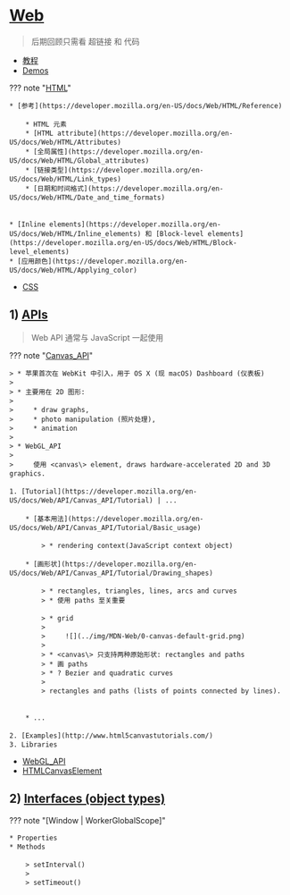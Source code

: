 # [Web](https://developer.mozilla.org/en-US/docs/Web)

> 后期回顾只需看 超链接 和 代码

* [教程](https://developer.mozilla.org/zh-CN/docs/Web/Tutorials)
* [Demos](https://developer.mozilla.org/en-US/docs/Web/Demos_of_open_web_technologies)

??? note "[HTML](https://developer.mozilla.org/zh-CN/docs/Web/HTML)"

    * [参考](https://developer.mozilla.org/en-US/docs/Web/HTML/Reference)

        * HTML 元素
        * [HTML attribute](https://developer.mozilla.org/en-US/docs/Web/HTML/Attributes)
        * [全局属性](https://developer.mozilla.org/en-US/docs/Web/HTML/Global_attributes)
        * [链接类型](https://developer.mozilla.org/en-US/docs/Web/HTML/Link_types)
        * [日期和时间格式](https://developer.mozilla.org/en-US/docs/Web/HTML/Date_and_time_formats)


    * [Inline elements](https://developer.mozilla.org/en-US/docs/Web/HTML/Inline_elements) 和 [Block-level elements](https://developer.mozilla.org/en-US/docs/Web/HTML/Block-level_elements)
    * [应用颜色](https://developer.mozilla.org/en-US/docs/Web/HTML/Applying_color)

* [CSS](https://developer.mozilla.org/zh-CN/docs/Web/CSS)


## 1) [APIs](https://developer.mozilla.org/en-US/docs/Web/API)

> Web API 通常与 JavaScript 一起使用

??? note "[Canvas_API](https://developer.mozilla.org/en-US/docs/Web/API/Canvas_API)"

    > * 苹果首次在 WebKit 中引入，用于 OS X (现 macOS) Dashboard (仪表板)
    >
    > * 主要用在 2D 图形: 
    > 
    >     * draw graphs,
    >     * photo manipulation (照片处理), 
    >     * animation
    > 
    > * WebGL_API 
    >    
    >     使用 <canvas\> element, draws hardware-accelerated 2D and 3D graphics.

    1. [Tutorial](https://developer.mozilla.org/en-US/docs/Web/API/Canvas_API/Tutorial) | ...

        * [基本用法](https://developer.mozilla.org/en-US/docs/Web/API/Canvas_API/Tutorial/Basic_usage)

            > * rendering context(JavaScript context object)

        * [画形状](https://developer.mozilla.org/en-US/docs/Web/API/Canvas_API/Tutorial/Drawing_shapes)

            > * rectangles, triangles, lines, arcs and curves
            > * 使用 paths 至关重要

            > * grid
            >
            >     ![](../img/MDN-Web/0-canvas-default-grid.png)
            > 
            > * <canvas\> 只支持两种原始形状: rectangles and paths 
            > * 画 paths
            > * ? Bezier and quadratic curves
            > 
            > rectangles and paths (lists of points connected by lines).


        * ...

    2. [Examples](http://www.html5canvastutorials.com/)
    3. Libraries

* [WebGL_API](https://developer.mozilla.org/en-US/docs/Web/API/WebGL_API)
* [HTMLCanvasElement](https://developer.mozilla.org/en-US/docs/Web/API/HTMLCanvasElement)






## 2) [Interfaces (object types)]()

??? note "[Window | WorkerGlobalScope]"

    * Properties
    * Methods

        > setInterval()
        >
        > setTimeout()



